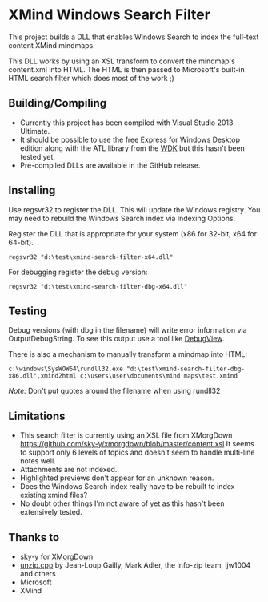 XMind Windows Search Filter
================================


This project builds a DLL that enables Windows Search to index the full-text content XMind mindmaps.

This DLL works by using an XSL transform to convert the mindmap's content.xml into HTML. The HTML is then passed to Microsoft's built-in HTML search filter which does most of the work ;)


Building/Compiling
------------------

 - Currently this project has been compiled with Visual Studio 2013 Ultimate.
 - It should be possible to use the free Express for Windows Desktop edition along with the ATL library from the [WDK] but this hasn't been tested yet.
 - Pre-compiled DLLs are available in the GitHub release.

[WDK]:http://www.microsoft.com/en-au/download/details.aspx?id=11800

Installing
-------------

Use regsvr32 to register the DLL. This will update the Windows registry. You may need to rebuild the Windows Search index via Indexing Options.

Register the DLL that is appropriate for your system (x86 for 32-bit, x64 for 64-bit).
```
regsvr32 "d:\test\xmind-search-filter-x64.dll"
```

For debugging register the debug version:
```
regsvr32 "d:\test\xmind-search-filter-dbg-x64.dll"
```


Testing
-------------

Debug versions (with dbg in the filename) will write error information via OutputDebugString. To see this output use a tool like [DebugView].

There is also a mechanism to manually transform a mindmap into HTML:

```
c:\windows\SysWOW64\rundll32.exe "d:\test\xmind-search-filter-dbg-x86.dll",xmind2html c:\users\user\documents\mind maps\test.xmind
```
*Note:* Don't put quotes around the filename when using rundll32


[DebugView]:http://technet.microsoft.com/en-us/sysinternals/bb896647.aspx

Limitations
-------------------

 - This search filter is currently using an XSL file from XMorgDown https://github.com/sky-y/xmorgdown/blob/master/content.xsl
It seems to support only 6 levels of topics and doesn't seem to handle multi-line notes well.
 - Attachments are not indexed.
 - Highlighted previews don't appear for an unknown reason.
 - Does the Windows Search index really have to be rebuilt to index existing xmind files?
 - No doubt other things I'm not aware of yet as this hasn't been extensively tested.



Thanks to
--------------------

 - sky-y for [XMorgDown]
 - [unzip.cpp] by Jean-Loup Gailly, Mark Adler, the info-zip team, ljw1004 and others 
 - Microsoft
 - XMind
 
[XMorgDown]: https://github.com/sky-y/xmorgdown
[unzip.cpp]: http://www.codeproject.com/Articles/7530/Zip-Utils-clean-elegant-simple-C-Win
